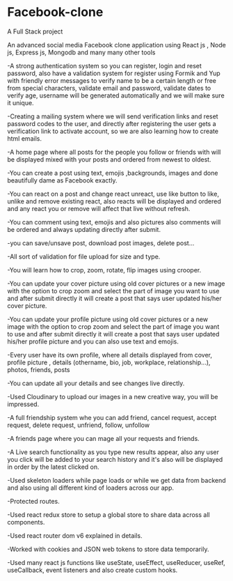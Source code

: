 # Facebook-clone 
A Full Stack project

An advanced social media Facebook clone application using React js , Node js, Express js, Mongodb and many many other tools

-A strong authentication system so you can register, login and reset password, also have a validation system for register using Formik and Yup with friendly error messages  to verify name to be a certain length or free from special characters, validate email and password, validate dates to verify age, username will be generated automatically and we will make sure it unique.

-Creating a mailing system where we will send verification links and reset password codes to the user, and directly after registering the user gets a verification link to activate account, so we are also learning how to create html emails.

-A home page where all posts for the people you follow or friends with will be displayed mixed with your posts and ordered from newest to oldest.

-You can create a post using text, emojis ,backgrounds, images and done beautifully dame as Facebook exactly.

-You can react on a post and change react unreact, use like button to like, unlike and remove existing react, also reacts will be displayed and ordered and any react you or remove will affect that live without refresh.

-You can comment using text, emojis and also pictures also comments will be ordered and always updating directly after submit.

-you can save/unsave post, download post images, delete post...

-All sort of validation for file upload for size and type.

-You will learn how to crop, zoom, rotate, flip images using crooper.

-You can update your cover picture using old cover pictures or a new image with the option to crop zoom and select the part of image you want to use and after submit directly it will create a post that says user updated his/her cover picture.

-You can update your profile picture using old cover pictures or a new image with the option to crop zoom and select the part of image you want to use and after submit directly it will create a post that says user updated his/her profile picture and you can also use text and emojis.

-Every user have its own profile, where all details displayed from cover, profile picture , details (othername, bio, job, workplace, relationship...), photos, friends, posts

-You can update all your details and see changes live directly.

-Used Cloudinary to upload our images in a new creative way, you will be impressed.

-A full friendship system whe you can add friend, cancel request, accept request, delete request, unfriend, follow, unfollow

-A friends page where you can mage all your requests and friends.

-A Live search functionality as you type new results appear, also any user you click will be added to your search history and it's also will be displayed in order by the latest clicked on.

-Used skeleton loaders while page loads or while we get data from backend and also using all different kind of loaders across our app.

-Protected routes.

-Used react redux store to setup a global store to share data across all components.

-Used react router dom v6 explained in details.

-Worked with cookies and JSON web tokens to store data temporarily.

-Used many react js functions like useState, useEffect, useReducer, useRef, useCallback, event listeners and also create custom hooks.
